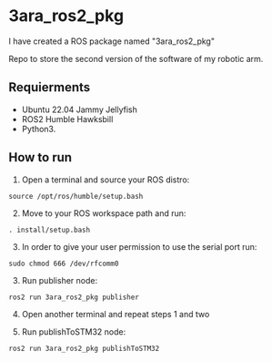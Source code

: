 # 3ara_ros2_pkg
I have created a ROS package named "3ara_ros2_pkg" 

Repo to store the second version of the software of my robotic arm.
## Requierments
* Ubuntu 22.04 Jammy Jellyfish
* ROS2 Humble Hawksbill
* Python3.

## How to run
1) Open a terminal and source your ROS distro:
```
source /opt/ros/humble/setup.bash
```

2) Move to your ROS workspace path and run:
```
. install/setup.bash
```
3) In order to give your user permission to use the serial port run:

```
sudo chmod 666 /dev/rfcomm0
```

3) Run publisher node:
```
ros2 run 3ara_ros2_pkg publisher
```
4) Open another terminal and repeat steps 1 and two

5) Run publishToSTM32 node:

```
ros2 run 3ara_ros2_pkg publishToSTM32
```

